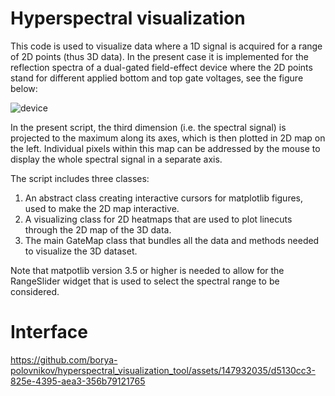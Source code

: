 # Hyperspectral visualization

This code is used to visualize data where a 1D signal is acquired for a range of 2D points (thus 3D data). In the present case it is implemented for the reflection spectra of a dual-gated field-effect device 
where the 2D points stand for different applied bottom and top gate voltages, see the figure below:

![device](https://github.com/borya-polovnikov/hyperspectral_visualization/assets/147932035/0a9e3d9e-eedc-4ee6-8f26-8d1b56e13978)

In the present script, the third dimension (i.e. the spectral signal) is projected to the maximum along its axes, which is then plotted in 2D map on the left. 
Individual pixels within this map can be addressed by the mouse to display the whole spectral signal in a separate axis.

The script includes three classes:

  1. An abstract class creating interactive cursors for matplotlib figures, used to make the 2D map interactive.
  2. A visualizing class for 2D heatmaps that are used to plot linecuts through the 2D map of the 3D data.
  3. The main GateMap class that bundles all the data and methods needed to visualize the 3D dataset.

Note that matpotlib version 3.5 or higher is needed to allow for the RangeSlider widget that is used to select the spectral range to be considered.


# Interface


https://github.com/borya-polovnikov/hyperspectral_visualization_tool/assets/147932035/d5130cc3-825e-4395-aea3-356b79121765

